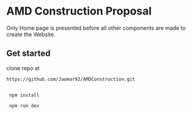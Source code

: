 # AMD Construction Proposal

Only Home page is presented before all other components are made to create the Website.

## Get started

clone repo at

```
https://github.com/Jaomar92/AMDConstruction.git


 npm install

 npm run dev
```
